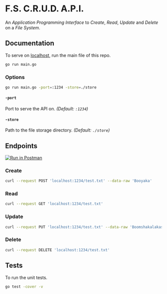 # F.S. C.R.U.D. A.P.I.

An _Application Programming Interface_ to _Create_, _Read_, _Update_ and _Delete_ on a _File System_.

## Documentation

To serve on [localhost](http://localhost:1234), run the main file of this repo.

```sh
go run main.go
```

### Options

```sh
go run main.go -port=:1234 -store=./store
```

#### `-port`

Port to serve the API on. _(Default: `:1234`)_

#### `-store`

Path to the file storage directory. _(Default: `./store`)_

## Endpoints

[![Run in Postman](https://run.pstmn.io/button.svg)](https://app.getpostman.com/run-collection/8e05ec219633e401ff14)

### Create

```sh
curl --request POST 'localhost:1234/test.txt' --data-raw 'Booyaka'
```

### Read

```sh
curl --request GET 'localhost:1234/test.txt'
```

### Update

```sh
curl --request PUT 'localhost:1234/test.txt' --data-raw 'Boomshakalakasha'
```

### Delete

```sh
curl --request DELETE 'localhost:1234/test.txt'
```

## Tests

To run the unit tests.

```sh
go test -cover -v
```
